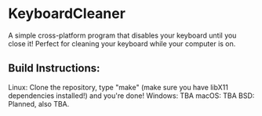 # KeyboardCleaner
A simple cross-platform program that disables your keyboard until you close it! Perfect for cleaning your keyboard while your computer is on.

## Build Instructions:
Linux: Clone the repository, type "make" (make sure you have libX11 dependencies installed!) and you're done!
Windows: TBA
macOS: TBA
BSD: Planned, also TBA.
